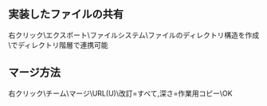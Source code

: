 ## 実装したファイルの共有
右クリック\エクスポート\ファイルシステム\ファイルのディレクトリ構造を作成\でディレクトリ階層で連携可能

## マージ方法
右クリック\チーム\マージ\URL(U)\改訂=すべて,深さ=作業用コピー\OK
